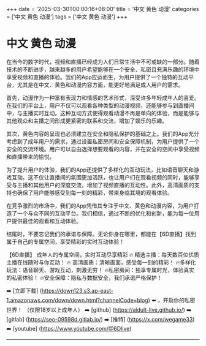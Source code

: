 +++
date = '2025-03-30T00:00:16+08:00'
title = '中文 黄色 动漫'
categories = ['中文 黄色 动漫']
tags = ['中文 黄色 动漫']
+++

# 中文 黄色 动漫

在当今的数字时代，视频和直播已经成为人们日常生活中不可或缺的一部分。随着技术的不断进步，越来越多的用户希望能够在一个安全、私密且充满乐趣的环境中享受视频和直播的体验。我们的App应运而生，为用户提供了一个独特的互动平台，尤其是在中文、黄色和动漫内容方面，能更好地满足成人用户的需求。

首先，动漫作为一种富有表现力和情感的艺术形式，深受许多年轻成年人的喜爱。在我们的平台上，用户不仅可以观看各种类型的动漫视频，还能够参与到直播间中，与主播实时互动。这种互动方式使得观看动漫不再是单向的体验，而是能够与其他观众和主播之间形成更紧密的联系和交流，增加了娱乐的乐趣。

其次，黄色内容的呈现也必须建立在安全和隐私保护的基础之上。我们的App充分考虑到了成年用户的需求，通过设置私密房间和安全保障机制，为用户提供了一个安全的交流环境。用户可以自由选择想要观看的内容，并在安全的空间中享受视频和直播带来的愉悦。

为了提升用户的体验，我们的App还提供了多样化的互动玩法，比如语音聊天和游戏互动。这不仅让直播间的氛围更加活跃，也让用户们在观看视频的同时，能够享受与主播和其他用户的深度交流，增加了视频直播的互动性。此外，高清画质的支持也确保了用户能够感受到每一刻的精彩，带来身临其境的观看体验。

在竞争激烈的市场中，我们的App凭借其专注于中文、黄色和动漫内容，为用户打造了一个与众不同的互动平台。我们相信，通过不断的优化和创新，能为每一位用户提供最佳的观看和互动体验。

结尾时，不要忘记我们的承诺与保障。无论你身在哪里，都能在【6D直播】找到属于自己的专属空间，享受精彩的实时互动体验！

【6D直播】
成年人的专属空间，实时互动尽享精彩
🔥 精选主播：每天数百位优质主播在线随时与你互动！
🔥 高清画质：清晰画面，感受每一刻的精彩！
🔥多样化玩法：语音聊天、游戏互动，刺激无穷！
🔥私密房间：独享专属时光，体验真实的私密体验！
🔥安全保障：隐私与数据安全，我们承诺严格保护！

➡️ [立即下载] (https://down123.s3.ap-east-1.amazonaws.com/down/down.html?channelCode=blog) ⬅️ ，开启你的私密世界！ （仅限18岁以上成年人）
➡️ [github] (https://aldult-live.github.io/)
➡️ [gitlab] (https://seo-09598d.gitlab.io/)
➡️ [推特] (https://x.com/wegame33)
➡️ [youtube] (https://www.youtube.com/@6Dlive)

---
